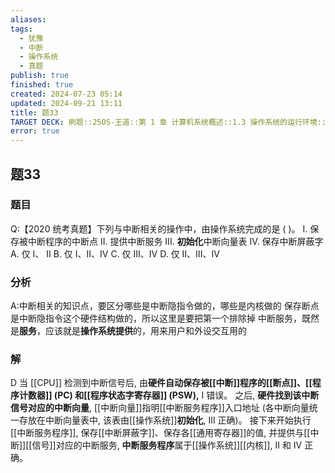 ```yaml
---
aliases: 
tags:
  - 犹豫
  - 中断
  - 操作系统
  - 真题
publish: true
finished: true
created: 2024-07-23 05:14
updated: 2024-09-21 13:11
title: 题33
TARGET DECK: 刷题::25OS-王道::第 1 章 计算机系统概述::1.3 操作系统的运行环境::题33
error: true
---
```

## 题33
### 题目
Q:【2020 统考真题】下列与中断相关的操作中，由操作系统完成的是 ( )。
I. 保存被中断程序的中断点 
II. 提供中断服务
III. **初始化**中断向量表 
IV. 保存中断屏蔽字
A. 仅 I、 II 
B. 仅 I、II、IV 
C. 仅 III、IV 
D. 仅 II、III、IV
### 分析
A:中断相关的知识点，要区分哪些是中断隐指令做的，哪些是内核做的
保存断点是中断隐指令这个硬件结构做的，所以这里是要把第一个排除掉
中断服务，既然是**服务**，应该就是**操作系统提供**的，用来用户和外设交互用的
### 解
D
当 [[CPU]] 检测到中断信号后, 由**硬件自动保存被[[中断]]程序的[[断点]]、[[程序计数器]] (PC) 和[[程序状态字寄存器]] (PSW),** I 错误。
之后, **硬件找到该中断信号对应的中断向量**, [[中断向量]]指明[[中断服务程序]]入口地址 (各中断向量统一存放在中断向量表中, 该表由[[操作系统]]**初始化**, III 正确)。 
接下来开始执行[[中断服务程序]], 保存[[中断屏蔽字]]、保存各[[通用寄存器]]的值, 并提供与[[中断]][[信号]]对应的中断服务, **中断服务程序**属于[[操作系统]][[内核]], II 和 IV 正确。
<!--ID: 1731754334648-->
